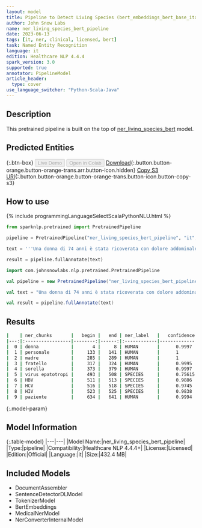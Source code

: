 ```yaml
---
layout: model
title: Pipeline to Detect Living Species (bert_embeddings_bert_base_italian_xxl_cased)
author: John Snow Labs
name: ner_living_species_bert_pipeline
date: 2023-06-13
tags: [it, ner, clinical, licensed, bert]
task: Named Entity Recognition
language: it
edition: Healthcare NLP 4.4.4
spark_version: 3.0
supported: true
annotator: PipelineModel
article_header:
  type: cover
use_language_switcher: "Python-Scala-Java"
---
```


## Description

This pretrained pipeline is built on the top of [ner_living_species_bert](https://nlp.johnsnowlabs.com/2022/06/23/ner_living_species_bert_it_3_0.html) model.

## Predicted Entities



{:.btn-box}
<button class="button button-orange" disabled>Live Demo</button>
<button class="button button-orange" disabled>Open in Colab</button>
[Download](https://s3.amazonaws.com/auxdata.johnsnowlabs.com/clinical/models/ner_living_species_bert_pipeline_it_4.4.4_3.0_1686657382588.zip){:.button.button-orange.button-orange-trans.arr.button-icon.hidden}
[Copy S3 URI](s3://auxdata.johnsnowlabs.com/clinical/models/ner_living_species_bert_pipeline_it_4.4.4_3.0_1686657382588.zip){:.button.button-orange.button-orange-trans.button-icon.button-copy-s3}

## How to use

<div class="tabs-box" markdown="1">
{% include programmingLanguageSelectScalaPythonNLU.html %}

```python
from sparknlp.pretrained import PretrainedPipeline

pipeline = PretrainedPipeline("ner_living_species_bert_pipeline", "it", "clinical/models")

text = '''Una donna di 74 anni è stata ricoverata con dolore addominale diffuso, ipossia e astenia di 2 settimane di evoluzione. La sua storia personale includeva ipertensione in trattamento con amiloride/idroclorotiazide e dislipidemia controllata con lovastatina. La sua storia familiare era: madre morta di cancro gastrico, fratello con cirrosi epatica di eziologia sconosciuta e sorella con carcinoma epatocellulare. Lo studio eziologico delle diverse cause di malattia epatica cronica comprendeva: virus epatotropi (HBV, HCV) e HIV, studio dell'autoimmunità, ceruloplasmina, ferritina e porfirine nelle urine, tutti risultati negativi. Il paziente è stato messo in trattamento anticoagulante con acenocumarolo e diuretici a tempo indeterminato.'''

result = pipeline.fullAnnotate(text)
```
```scala
import com.johnsnowlabs.nlp.pretrained.PretrainedPipeline

val pipeline = new PretrainedPipeline("ner_living_species_bert_pipeline", "it", "clinical/models")

val text = "Una donna di 74 anni è stata ricoverata con dolore addominale diffuso, ipossia e astenia di 2 settimane di evoluzione. La sua storia personale includeva ipertensione in trattamento con amiloride/idroclorotiazide e dislipidemia controllata con lovastatina. La sua storia familiare era: madre morta di cancro gastrico, fratello con cirrosi epatica di eziologia sconosciuta e sorella con carcinoma epatocellulare. Lo studio eziologico delle diverse cause di malattia epatica cronica comprendeva: virus epatotropi (HBV, HCV) e HIV, studio dell'autoimmunità, ceruloplasmina, ferritina e porfirine nelle urine, tutti risultati negativi. Il paziente è stato messo in trattamento anticoagulante con acenocumarolo e diuretici a tempo indeterminato."

val result = pipeline.fullAnnotate(text)
```
</div>



## Results

```bash
|    | ner_chunks       |   begin |   end | ner_label   |   confidence |
|---:|:-----------------|--------:|------:|:------------|-------------:|
|  0 | donna            |       4 |     8 | HUMAN       |      0.9997  |
|  1 | personale        |     133 |   141 | HUMAN       |      1       |
|  2 | madre            |     285 |   289 | HUMAN       |      1       |
|  3 | fratello         |     317 |   324 | HUMAN       |      0.9995  |
|  4 | sorella          |     373 |   379 | HUMAN       |      0.9997  |
|  5 | virus epatotropi |     493 |   508 | SPECIES     |      0.75615 |
|  6 | HBV              |     511 |   513 | SPECIES     |      0.9886  |
|  7 | HCV              |     516 |   518 | SPECIES     |      0.9745  |
|  8 | HIV              |     523 |   525 | SPECIES     |      0.9838  |
|  9 | paziente         |     634 |   641 | HUMAN       |      0.9994  |
```

{:.model-param}
## Model Information

{:.table-model}
|---|---|
|Model Name:|ner_living_species_bert_pipeline|
|Type:|pipeline|
|Compatibility:|Healthcare NLP 4.4.4+|
|License:|Licensed|
|Edition:|Official|
|Language:|it|
|Size:|432.4 MB|

## Included Models

- DocumentAssembler
- SentenceDetectorDLModel
- TokenizerModel
- BertEmbeddings
- MedicalNerModel
- NerConverterInternalModel